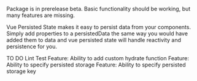 Package is in prerelease beta. Basic functionality should be working, but many features are missing.

Vue Persisted State makes it easy to persist data from your components. Simply add properties to a persistedData the same way you would have added them to data and vue persisted state will handle reactivity and persistence for you.


TO DO
Lint
Test
Feature: Ability to add custom hydrate function
Feature: Ability to specify persisted storage
Feature: Ability to specify persisted storage key
